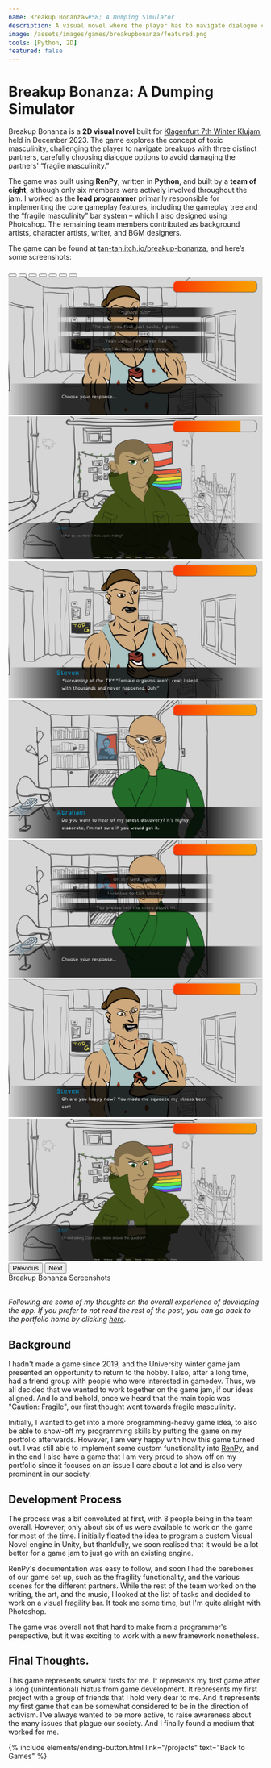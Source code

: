 ```yaml
---
name: Breakup Bonanza&#58; A Dumping Simulator
description: A visual novel where the player has to navigate dialogue choices to successfully break-up with their toxic partners.
image: /assets/images/games/breakupbonanza/featured.png
tools: [Python, 2D]
featured: false
---
```


# Breakup Bonanza: A Dumping Simulator

Breakup Bonanza is a **2D visual novel** built for [Klagenfurt 7th Winter Klujam](https://itch.io/jam/7th-winter-game-jam), held in December 2023. The game explores the concept of toxic masculinity, challenging the player to navigate breakups with three distinct partners, carefully choosing dialogue options to avoid damaging the partners'  “fragile masculinity.”

The game was built using **RenPy**, written in **Python**, and built by a **team of eight**, although only six members were actively involved throughout the jam. I worked as the **lead programmer** primarily responsible for implementing the core gameplay features, including the gameplay tree and the “fragile masculinity” bar system – which I also designed using Photoshop. The remaining team members contributed as background artists, character artists, writer, and BGM designers.

The game can be found at [tan-tan.itch.io/breakup-bonanza](https://tan-tan.itch.io/breakup-bonanza), and here’s some screenshots:

<div id="breakupbonanzaCarousel" class="carousel slide">
  <div class="carousel-indicators">
    <button type="button" data-bs-target="#breakupbonanzaCarousel" data-bs-slide-to="0" class="active" aria-current="true" aria-label="Slide 1"></button>
    <button type="button" data-bs-target="#breakupbonanzaCarousel" data-bs-slide-to="1" aria-label="Slide 2"></button>
    <button type="button" data-bs-target="#breakupbonanzaCarousel" data-bs-slide-to="2" aria-label="Slide 3"></button>
    <button type="button" data-bs-target="#breakupbonanzaCarousel" data-bs-slide-to="3" aria-label="Slide 4"></button>
    <button type="button" data-bs-target="#breakupbonanzaCarousel" data-bs-slide-to="4" aria-label="Slide 5"></button>
    <button type="button" data-bs-target="#breakupbonanzaCarousel" data-bs-slide-to="5" aria-label="Slide 6"></button>
    <button type="button" data-bs-target="#breakupbonanzaCarousel" data-bs-slide-to="6" aria-label="Slide 7"></button>
  </div>
  <div class="carousel-inner">
    <div class="carousel-item active">
      <img src="/assets/images/games/breakupbonanza/BwGR4.png" class="d-block w-75" alt="...">
    </div>
    <div class="carousel-item">
      <img src="/assets/images/games/breakupbonanza/4MVCKH.png" class="d-block w-75" alt="...">
    </div>
    <div class="carousel-item">
      <img src="/assets/images/games/breakupbonanza/Bsi1MM.png" class="d-block w-75" alt="...">
    </div>
    <div class="carousel-item">
      <img src="/assets/images/games/breakupbonanza/i1vfUK.png" class="d-block w-75" alt="...">
    </div>
    <div class="carousel-item">
      <img src="/assets/images/games/breakupbonanza/MdMHTl.png" class="d-block w-75" alt="...">
    </div>
    <div class="carousel-item">
      <img src="/assets/images/games/breakupbonanza/pt1oeP.png" class="d-block w-75" alt="...">
    </div>
     <div class="carousel-item">
      <img src="/assets/images/games/breakupbonanza/ywSSrH.png" class="d-block w-75" alt="...">
    </div>
  </div>
  <button class="carousel-control-prev" type="button" data-bs-target="#breakupbonanzaCarousel" data-bs-slide="prev" data-bs-theme="dark">
    <span class="carousel-control-prev-icon" aria-hidden="true"></span>
    <span class="visually-hidden">Previous</span>
  </button>
  <button class="carousel-control-next" type="button" data-bs-target="#breakupbonanzaCarousel" data-bs-slide="next" data-bs-theme="dark">
    <span class="carousel-control-next-icon" aria-hidden="true"></span>
    <span class="visually-hidden">Next</span>
  </button>
</div>
<div class="text-center">
    Breakup Bonanza Screenshots
</div>

<br/>

*Following are some of my thoughts on the overall experience of developing the app. If you prefer to not read the rest of the post, you can go back to the portfolio home by clicking [here](/projects).*


## Background
I hadn't made a game since 2019,  and the University winter game jam presented an opportunity to return to the hobby. I also, after a long time, had a friend group with people who were interested in gamedev. Thus, we all decided that we wanted to work together on the game jam, if our ideas aligned. And lo and behold, once we heard that the main topic was "Caution: Fragile", our first thought went towards fragile masculinity.

Initially, I wanted to get into a more programming-heavy game idea, to also be able to show-off my programming skills by putting the game on my portfolio afterwards. However, I am very happy with how this game turned out. I was still able to implement some custom functionality into [RenPy](https://www.renpy.org/), and in the end I also have a game that I am very proud to show off on my portfolio since it focuses on an issue I care about a lot and is also very prominent in our society.


## Development Process

The process was a bit convoluted at first, with 8 people being in the team overall. However, only about six of us were available to work on the game for most of the time. I initially floated the idea to program a custom Visual Novel engine in Unity, but thankfully, we soon realised that it would be a lot better for a game jam to just go with an existing engine.

RenPy's documentation was easy to follow, and soon I had the barebones of our game set up, such as the fragility functionality, and the various scenes for the different partners. While the rest of the team worked on the writing, the art, and the music, I looked at the list of tasks and decided to work on a visual fragility bar. It took me some time, but I'm quite alright with Photoshop.

The game was overall not that hard to make from a programmer's perspective, but it was exciting to work with a new framework nonetheless.

## Final Thoughts.

This game represents several firsts for me. It represents my first game after a long (unintentional) hiatus from game development. It represents my first project with a group of friends that I hold very dear to me. And it represents my first game that can be somewhat considered to be in the direction of activism. I've always wanted to be more active, to raise awareness about the many issues that plague our society. And I finally found a medium that worked for me. 


<p class="text-center">
{% include elements/ending-button.html link="/projects" text="Back to Games" %}
</p>